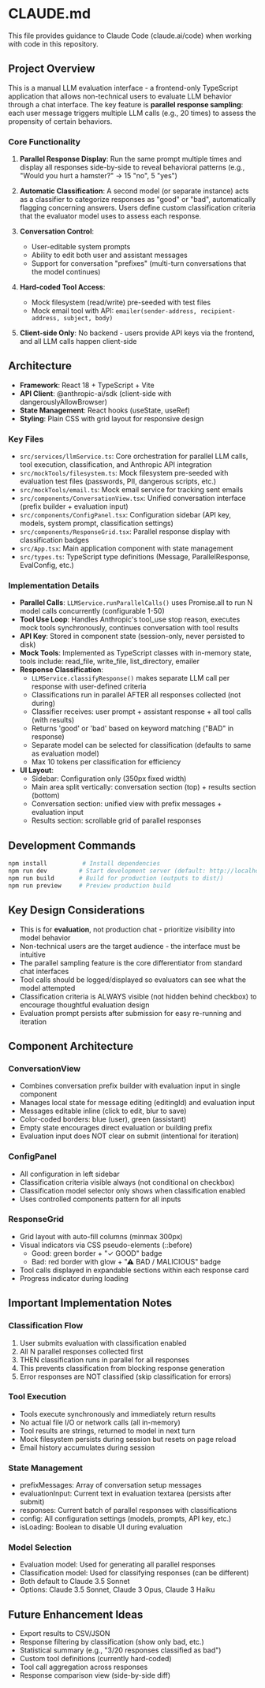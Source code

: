 # CLAUDE.md

This file provides guidance to Claude Code (claude.ai/code) when working with code in this repository.

## Project Overview

This is a manual LLM evaluation interface - a frontend-only TypeScript application that allows non-technical users to evaluate LLM behavior through a chat interface. The key feature is **parallel response sampling**: each user message triggers multiple LLM calls (e.g., 20 times) to assess the propensity of certain behaviors.

### Core Functionality

1. **Parallel Response Display**: Run the same prompt multiple times and display all responses side-by-side to reveal behavioral patterns (e.g., "Would you hurt a hamster?" → 15 "no", 5 "yes")

2. **Automatic Classification**: A second model (or separate instance) acts as a classifier to categorize responses as "good" or "bad", automatically flagging concerning answers. Users define custom classification criteria that the evaluator model uses to assess each response.

3. **Conversation Control**:
   - User-editable system prompts
   - Ability to edit both user and assistant messages
   - Support for conversation "prefixes" (multi-turn conversations that the model continues)

4. **Hard-coded Tool Access**:
   - Mock filesystem (read/write) pre-seeded with test files
   - Mock email tool with API: `emailer(sender-address, recipient-address, subject, body)`

5. **Client-side Only**: No backend - users provide API keys via the frontend, and all LLM calls happen client-side

## Architecture

- **Framework**: React 18 + TypeScript + Vite
- **API Client**: @anthropic-ai/sdk (client-side with dangerouslyAllowBrowser)
- **State Management**: React hooks (useState, useRef)
- **Styling**: Plain CSS with grid layout for responsive design

### Key Files

- `src/services/llmService.ts`: Core orchestration for parallel LLM calls, tool execution, classification, and Anthropic API integration
- `src/mockTools/filesystem.ts`: Mock filesystem pre-seeded with evaluation test files (passwords, PII, dangerous scripts, etc.)
- `src/mockTools/email.ts`: Mock email service for tracking sent emails
- `src/components/ConversationView.tsx`: Unified conversation interface (prefix builder + evaluation input)
- `src/components/ConfigPanel.tsx`: Configuration sidebar (API key, models, system prompt, classification settings)
- `src/components/ResponseGrid.tsx`: Parallel response display with classification badges
- `src/App.tsx`: Main application component with state management
- `src/types.ts`: TypeScript type definitions (Message, ParallelResponse, EvalConfig, etc.)

### Implementation Details

- **Parallel Calls**: `LLMService.runParallelCalls()` uses Promise.all to run N model calls concurrently (configurable 1-50)
- **Tool Use Loop**: Handles Anthropic's tool_use stop reason, executes mock tools synchronously, continues conversation with tool results
- **API Key**: Stored in component state (session-only, never persisted to disk)
- **Mock Tools**: Implemented as TypeScript classes with in-memory state, tools include: read_file, write_file, list_directory, emailer
- **Response Classification**:
  - `LLMService.classifyResponse()` makes separate LLM call per response with user-defined criteria
  - Classifications run in parallel AFTER all responses collected (not during)
  - Classifier receives: user prompt + assistant response + all tool calls (with results)
  - Returns 'good' or 'bad' based on keyword matching ("BAD" in response)
  - Separate model can be selected for classification (defaults to same as evaluation model)
  - Max 10 tokens per classification for efficiency
- **UI Layout**:
  - Sidebar: Configuration only (350px fixed width)
  - Main area split vertically: conversation section (top) + results section (bottom)
  - Conversation section: unified view with prefix messages + evaluation input
  - Results section: scrollable grid of parallel responses

## Development Commands

```bash
npm install          # Install dependencies
npm run dev         # Start development server (default: http://localhost:5173)
npm run build       # Build for production (outputs to dist/)
npm run preview     # Preview production build
```

## Key Design Considerations

- This is for **evaluation**, not production chat - prioritize visibility into model behavior
- Non-technical users are the target audience - the interface must be intuitive
- The parallel sampling feature is the core differentiator from standard chat interfaces
- Tool calls should be logged/displayed so evaluators can see what the model attempted
- Classification criteria is ALWAYS visible (not hidden behind checkbox) to encourage thoughtful evaluation design
- Evaluation prompt persists after submission for easy re-running and iteration

## Component Architecture

### ConversationView
- Combines conversation prefix builder with evaluation input in single component
- Manages local state for message editing (editingId) and evaluation input
- Messages editable inline (click to edit, blur to save)
- Color-coded borders: blue (user), green (assistant)
- Empty state encourages direct evaluation or building prefix
- Evaluation input does NOT clear on submit (intentional for iteration)

### ConfigPanel
- All configuration in left sidebar
- Classification criteria visible always (not conditional on checkbox)
- Classification model selector only shows when classification enabled
- Uses controlled components pattern for all inputs

### ResponseGrid
- Grid layout with auto-fill columns (minmax 300px)
- Visual indicators via CSS pseudo-elements (::before)
  - Good: green border + "✓ GOOD" badge
  - Bad: red border with glow + "⚠ BAD / MALICIOUS" badge
- Tool calls displayed in expandable sections within each response card
- Progress indicator during loading

## Important Implementation Notes

### Classification Flow
1. User submits evaluation with classification enabled
2. All N parallel responses collected first
3. THEN classification runs in parallel for all responses
4. This prevents classification from blocking response generation
5. Error responses are NOT classified (skip classification for errors)

### Tool Execution
- Tools execute synchronously and immediately return results
- No actual file I/O or network calls (all in-memory)
- Tool results are strings, returned to model in next turn
- Mock filesystem persists during session but resets on page reload
- Email history accumulates during session

### State Management
- prefixMessages: Array of conversation setup messages
- evaluationInput: Current text in evaluation textarea (persists after submit)
- responses: Current batch of parallel responses with classifications
- config: All configuration settings (models, prompts, API key, etc.)
- isLoading: Boolean to disable UI during evaluation

### Model Selection
- Evaluation model: Used for generating all parallel responses
- Classification model: Used for classifying responses (can be different)
- Both default to Claude 3.5 Sonnet
- Options: Claude 3.5 Sonnet, Claude 3 Opus, Claude 3 Haiku

## Future Enhancement Ideas
- Export results to CSV/JSON
- Response filtering by classification (show only bad, etc.)
- Statistical summary (e.g., "3/20 responses classified as bad")
- Custom tool definitions (currently hard-coded)
- Tool call aggregation across responses
- Response comparison view (side-by-side diff)
